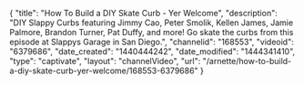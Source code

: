 {
    "title": "How To Build a DIY Skate Curb - Yer Welcome",
    "description": "DIY Slappy Curbs featuring Jimmy Cao, Peter Smolik, Kellen James, Jamie Palmore, Brandon Turner, Pat Duffy, and more! Go skate the curbs from this episode at Slappys Garage in San Diego.",
    "channelid": "168553",
    "videoid": "6379686",
    "date_created": "1440444242",
    "date_modified": "1444341410",
    "type": "captivate",
    "layout": "channelVideo",
    "url": "\/arnette\/how-to-build-a-diy-skate-curb-yer-welcome\/168553-6379686"
}